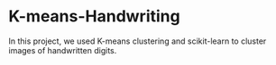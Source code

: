 # K-means-Handwriting
In this project, we used K-means clustering and scikit-learn to cluster images of handwritten digits.
